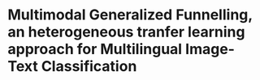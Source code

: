 # Multimodal Generalized Funnelling, an heterogeneous tranfer learning approach for Multilingual Image-Text Classification
